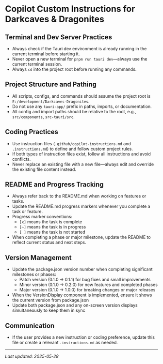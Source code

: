 # Copilot Custom Instructions for Darkcaves & Dragonites

## Terminal and Dev Server Practices

- Always check if the Tauri dev environment is already running in the current terminal before starting it.
- Never open a new terminal for `pnpm run tauri dev`—always use the current terminal session.
- Always `cd` into the project root before running any commands.

## Project Structure and Pathing

- All scripts, configs, and commands should assume the project root is `E:/development/Darkcaves-Dragonites`.
- Do not use any `tauri-app/` prefix in paths, imports, or documentation.
- All config and import paths should be relative to the root, e.g., `src/components`, `src-tauri/src`.

## Coding Practices

- Use instruction files (`.github/copilot-instructions.md` and `.instructions.md`) to define and follow custom project rules.
- If both types of instruction files exist, follow all instructions and avoid conflicts.
- Never replace an existing file with a new file—always edit and override the existing file content instead.

## README and Progress Tracking

- Always refer back to the README.md when working on features or tasks.
- Update the README.md progress markers whenever you complete a task or feature.
- Progress marker conventions:
  - `[x]` means the task is complete
  - `[~]` means the task is in progress
  - `[ ]` means the task is not started
- When completing a phase or major milestone, update the README to reflect current status and next steps.

## Version Management

- Update the package.json version number when completing significant milestones or phases:
  - Patch version (0.1.0 → 0.1.1) for bug fixes and small improvements
  - Minor version (0.1.0 → 0.2.0) for new features and completed phases
  - Major version (0.1.0 → 1.0.0) for breaking changes or major releases
- When the VersionDisplay component is implemented, ensure it shows the current version from package.json
- Update both package.json and any on-screen version displays simultaneously to keep them in sync

## Communication

- If the user provides a new instruction or coding preference, update this file or create a relevant `.instructions.md` as needed.

---

_Last updated: 2025-05-28_
